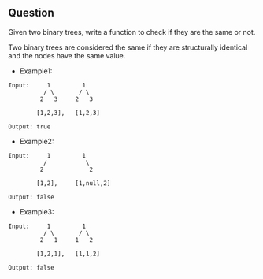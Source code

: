 ## Question
Given two binary trees, write a function to check if they are the same or not.

Two binary trees are considered the same if they are structurally identical and the nodes have the same value.

- Example1:
```
Input:     1         1
          / \       / \
         2   3     2   3

        [1,2,3],   [1,2,3]

Output: true
```
- Example2:
```
Input:     1         1
          /           \
         2             2

        [1,2],     [1,null,2]

Output: false
```
- Example3:
```
Input:     1         1
          / \       / \
         2   1     1   2

        [1,2,1],   [1,1,2]

Output: false
```